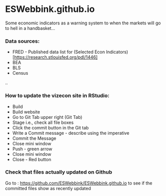 # ESWebbink.github.io

Some economic indicators as a warning system to when the markets will go to hell in a handbasket...

### Data sources:
- FRED - Published data list for (Selected Econ Indicators)[https://research.stlouisfed.org/pdl/1446]
- BEA
- BLS
- Census

..
### How to update the vizecon site in RStudio:
- Build
- Build website
- Go to Git Tab upper right (Git Tab)
- Stage i.e., check all file boxes
- Click the commit button in the Git tab
- Write a Commit message - describe using the imperative
- Commit the Message
- Close mini window
- Push - green arrow
- Close mini window
- Close - Red button

### Check that files actually updated on Github
Go to : https://github.com/ESWebbink/ESWebbink.github.io
  to see if the committed files show as recently updated